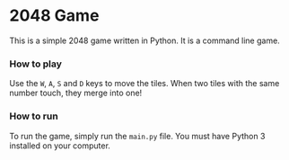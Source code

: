 # 2048 Game

This is a simple 2048 game written in Python. It is a command line game.

### How to play

Use the `W`, `A`, `S` and `D` keys to move the tiles. When two tiles with the same number touch, they merge into one!

### How to run

To run the game, simply run the `main.py` file. You must have Python 3 installed on your computer.